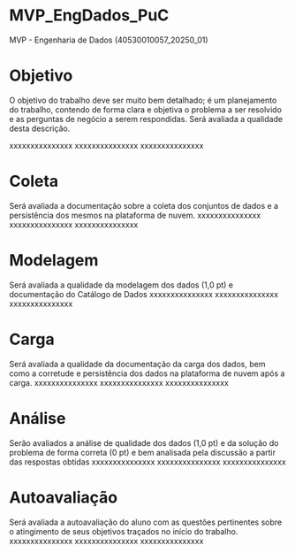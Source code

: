 # MVP_EngDados_PuC
MVP - Engenharia de Dados (40530010057_20250_01)


# Objetivo
O objetivo do trabalho deve ser muito bem detalhado; é um planejamento do trabalho, contendo de forma clara e objetiva o problema a ser resolvido e as perguntas de negócio a serem respondidas. Será avaliada a qualidade desta descrição.

xxxxxxxxxxxxxxx
xxxxxxxxxxxxxxx
xxxxxxxxxxxxxxx

# Coleta
Será avaliada a documentação sobre a coleta dos conjuntos de dados e a persistência dos mesmos na plataforma de nuvem.
xxxxxxxxxxxxxxx
xxxxxxxxxxxxxxx
xxxxxxxxxxxxxxx

# Modelagem
Será avaliada a qualidade da modelagem dos dados (1,0 pt) e documentação do Catálogo de Dados 
xxxxxxxxxxxxxxx
xxxxxxxxxxxxxxx
xxxxxxxxxxxxxxx

# Carga
Será avaliada a qualidade da documentação da carga dos dados, bem como a corretude e persistência dos dados na plataforma de nuvem após a carga.
xxxxxxxxxxxxxxx
xxxxxxxxxxxxxxx
xxxxxxxxxxxxxxx

# Análise
Serão avaliados a análise de qualidade dos dados (1,0 pt) e da solução do problema de forma correta (0 pt) e bem analisada pela discussão a partir das respostas obtidas 
xxxxxxxxxxxxxxx
xxxxxxxxxxxxxxx
xxxxxxxxxxxxxxx

# Autoavaliação
Será avaliada a autoavaliação do aluno com as questões pertinentes sobre o atingimento de seus objetivos traçados no início do trabalho.
xxxxxxxxxxxxxxx
xxxxxxxxxxxxxxx
xxxxxxxxxxxxxxx



